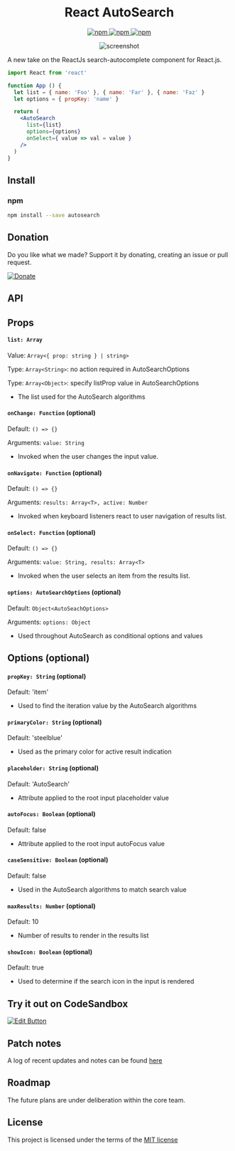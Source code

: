 <h1 align="center">React AutoSearch</h1>
<p align="center">
  <a href="https://www.npmjs.com/package/autosearch">
    <img alt="npm" src="https://img.shields.io/npm/v/autosearch?style=flat" />
  </a>
  <a href="https://www.npmjs.com/package/autosearch">
    <img alt="npm" src="https://img.shields.io/npm/dw/autosearch?style=flat?&color=blue" />
  </a>
  <a href="https://www.npmjs.com/package/autosearch">
    <img alt="npm" src="https://img.shields.io/github/package-json/dependency-version/capriok/autosearch/dev/@types/react" />
  </a>
</p>

<p align="center">
  <img alt="screenshot" src="https://i.gyazo.com/5a6b1acb8051bfa7e8743ef575b9dc61.png" >
</p>

A new take on the ReactJs search-autocomplete component for React.js.

```jsx
import React from 'react'

function App () {
  let list = { name: 'Foo' }, { name: 'Far' }, { name: 'Faz' }
  let options = { propKey: 'name' }

  return (
    <AutoSearch
      list={list}
      options={options}
      onSelect={ value => val = value }
    />
  )
}
```

## Install

### npm

```bash
npm install --save autosearch
```

## Donation

Do you like what we made? Support it by donating, creating an issue or pull request.

[![Donate](https://img.shields.io/badge/Donate-PayPal-blue.svg)](https://paypal.me/capriok7)

## API

## Props

#### `list: Array`
Value: `Array<{ prop: string } | string>`

Type: `Array<String>`: no action required in AutoSearchOptions

Type: `Array<Object>`: specify listProp value in AutoSearchOptions

- The list used for the AutoSearch algorithms

#### `onChange: Function` (optional)
Default: `() => {}`

Arguments: `value: String`

- Invoked when the user changes the input value.

#### `onNavigate: Function` (optional)
Default: `() => {}`

Arguments: `results: Array<T>, active: Number`

- Invoked when keyboard listeners react to user navigation of results list.

#### `onSelect: Function` (optional)
Default: `() => {}`

Arguments: `value: String, results: Array<T>`

- Invoked when the user selects an item from the results list.

#### `options: AutoSearchOptions` (optional)
Default: `Object<AutoSeachOptions>`

Arguments: `options: Object`

- Used throughout AutoSearch as conditional options and values

## Options (optional)

#### `propKey: String`  (optional)
Default: 'item'

- Used to find the iteration value by the AutoSearch algorithms

#### `primaryColor: String`  (optional)
Default:  'steelblue'

- Used as the primary color for active result indication

#### `placeholder: String` (optional)
Default: 'AutoSearch'

- Attribute applied to the root input placeholder value

#### `autoFocus: Boolean` (optional)
Default:  false

- Attribute applied to the root input autoFocus value

#### `caseSensitive: Boolean` (optional)
Default: false

- Used in the AutoSearch algorithms to match search value

#### `maxResults: Number` (optional)
Default: 10

- Number of results to render in the results list

#### `showIcon: Boolean` (optional)
Default: true

- Used to determine if the search icon in the input is rendered 

## Try it out on CodeSandbox
[![Edit Button](https://svgshare.com/i/KAx.svg)](https://codesandbox.io/s/autosearch-ltzg7)

## Patch notes
A log of recent updates and notes can be found [here](https://autosearch.kylecaprio.dev/patchnotes)

## Roadmap
The future plans are under deliberation within the core team.

## License
This project is licensed under the terms of the [MIT license](/LICENSE)

